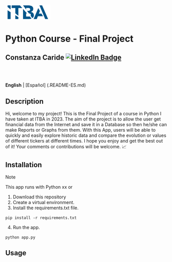 <img src="./images/logo-itba.png" width="140">

# Python Course - Final Project 

## Constanza Caride [![LinkedIn Badge](https://img.shields.io/badge/LinkedIn-Profile-informational?style=flat&logo=linkedin&logoColor=white&color=0D76A8)](https://www.linkedin.com/in/constanzacaridegis/)

<br>
<br>

**English**   |   [Español] (.README-ES.md)

## Description
Hi, welcome to my project! This is the Final Project of a course in Python I have taken at ITBA in 2023. The aim of the project is to allow the user get financial data from the Internet and save it in a Database so then he/she can make Reports or Graphs from them. With this App, users will be able to quickly and easily explore historic data and compare the evolution or values of different tickers at different times. I hope you enjoy and get the best out of it! Your comments or contributions will be welcome.  :chart_with_upwards_trend: 

## Installation
> [!NOTE]
> This app runs with Python xx or 

1. Download this repository
2. Create a virtual environment.
3. Install the requirements.txt file.

```
pip install -r requirements.txt
```

4. Run the app.  
```
python app.py
```

## Usage


